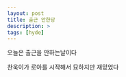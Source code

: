 ```yaml
---
layout: post
title: 출근 안한당
description: >
tags: [hyde]
---
```

오늘은 출근을 안하는날이다

찬욱이가 로아를 시작해서 묘하지만 재밌었다
